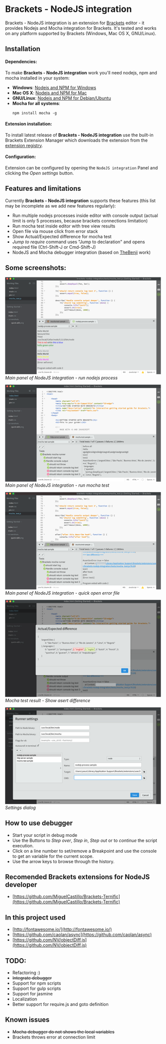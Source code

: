 # Brackets - NodeJS integration

Brackets - NodeJS integration is an extension for [Brackets](http://brackets.io/) editor - it provides Nodejs and Mocha integration for Brackets.
It's tested and works on any platform supported by Brackets (Windows, Mac OS X, GNU/Linux).

## Installation

#### Dependencies:
To make **Brackets - NodeJS integration** work you'll need nodejs, npm and mocha installed in your system:

- **Windows**: [Nodejs and NPM for Windows](https://nodejs.org/en/download/)
- **Mac OS X**: [Nodejs and NPM for Mac](https://nodejs.org/en/download/package-manager/#osx)
- **GNU/Linux**: [Nodejs and NPM for Debian/Ubuntu](https://nodejs.org/en/download/package-manager/#debian-and-ubuntu-based-linux-distributions)
- **Mocha for all systems**:
   ```
   npm install mocha -g
   ```

#### Extension installation:
To install latest release of **Brackets - NodeJS integration** use the built-in Brackets Extension Manager which downloads the extension from the [extension registry](https://brackets-registry.aboutweb.com/).

#### Configuration:
Extension can be configured by opening the `NodeJS integration` Panel and clicking the *Open settings* button.

## Features and limitations

Currently **Brackets - NodeJS integration** supports these features (this list may be incomplete as we add new features regularly):

- Run multiple nodejs processes inside editor with console output (actual limit is only 5 processes, because brackets connections limitation)
- Run mocha test inside editor with tree view results
- Open file via mouse click from error stack
- Show Actual/Expected difference for mocha test
- *Jump to require* command uses "Jump to declaration" and opens required file (Ctrl-Shift-J or Cmd-Shift-J)
- NodeJS and Mocha debugger integration (based on [TheBenji](https://github.com/TheBenji/brackets-node-debugger) work)

## Some screenshots:

![main](screenshots/main.png)  
*Main panel of NodeJS integration - run nodejs process*

![mocha](screenshots/mocha.png)  
*Main panel of NodeJS integration - run mocha test*

![goto_error](screenshots/goto_error.png)  
*Main panel of NodeJS integration - quick open error file*

![asert_diff](screenshots/asert_diff.png)  
*Mocha test result - Show asert difference*

![settings](screenshots/settings.png)  
*Settings dialog*


## How to use debugger

- Start your script in debug mode
- Use the Buttons to _Step over_, _Step in_, _Step out_ or to _continue_ the script execution.
- Click on a line number to set/remove a Breakpoint and use the console to get an variable for the current scope.
- Use the arrow keys to browse through the history.

## Recomended Brackets extensions for NodeJS developer

- [https://github.com/MiguelCastillo/Brackets-Ternific](https://github.com/MiguelCastillo/Brackets-Ternific)

## In this project used

- [http://fontawesome.io/](http://fontawesome.io/)
- [https://github.com/caolan/async](https://github.com/caolan/async)
- [https://github.com/NV/objectDiff.js](https://github.com/NV/objectDiff.js)

## TODO:

- Refactoring :)
- ~~Integrate debugger~~
- Support for npm scripts
- Support for gulp scripts
- Support for jasmine
- Localization
- Better support for require.js and goto definition


## Known issues
- ~~Mocha debugger do not shows the local variables~~
- Brackets throws error at connection limit
